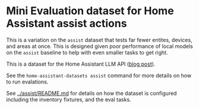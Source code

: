 # Mini Evaluation dataset for Home Assistant assist actions

This is a variation on the `assist` dataset that tests far fewer entites, devices,
and areas at once. This is designed given poor performance of local models on the
`assist` baseline to help with even smaller tasks to get right.

This is a dataset for the Home Assistant LLM API ([blog post](https://developers.home-assistant.io/blog/2024/05/20/llm-api/)).

See the `home-assistant-datasets assist` command for more details on how to
run evalations.

See [../assist/README.md](../assist/README.md) for details on how the dataset
is configured including the inventory fixtures, and the eval tasks.
